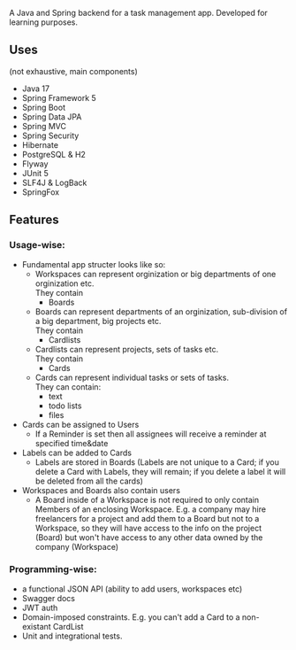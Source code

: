 A Java and Spring backend for a task management app. Developed for learning purposes.

## Uses
(not exhaustive, main components)
 - Java 17
 - Spring Framework 5
 - Spring Boot
 - Spring Data JPA
 - Spring MVC
 - Spring Security
 - Hibernate
 - PostgreSQL & H2
 - Flyway
 - JUnit 5
 - SLF4J & LogBack
 - SpringFox
## Features
### Usage-wise:
 - Fundamental app structer looks like so:  
   - Workspaces can represent orginization or big departments of one orginization etc.  
     They contain
     - Boards  
   - Boards can represent departments of an orginization, sub-division of a big department, big projects etc.  
     They contain
     - Cardlists 
   - Cardlists can represent projects, sets of tasks etc.  
     They contain
     - Cards  
   - Cards can represent individual tasks or sets of tasks.  
     They can contain:
     - text
     - todo lists
     - files
 - Cards can be assigned to Users
   - If a Reminder is set then all assignees will receive a reminder at specified time&date
 - Labels can be added to Cards
   - Labels are stored in Boards (Labels are not unique to a Card; if you delete a Card with Labels, they will remain; if you delete a label it will be deleted from all the cards)
 - Workspaces and Boards also contain users
   - A Board inside of a Workspace is not required to only contain Members of an enclosing Workspace. E.g. a company may hire freelancers for a project and add them to a Board but not to a Workspace, so they will have access to the info on the project (Board) but won't have access to any other data owned by the company (Workspace)  
### Programming-wise:  
 - a functional JSON API (ability to add users, workspaces etc)
 - Swagger docs
 - JWT auth 
 - Domain-imposed constraints. E.g. you can't add a Card to a non-existant CardList
 - Unit and integrational tests.
